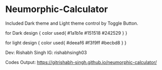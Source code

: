 # Neumorphic-Calculator
Included Dark theme and Light theme control by Toggle Button.

for Dark design {
  color used{
    #1a1b1e
    #151518
    #242529
    }
}

for light design {
  color used{
    #deeaf6
    #f3f9ff
    #becbd8
  }
}

Dev: Rishabh Singh
IG: rishabhsingh03 

Codes Output: https://gitrishabh-singh.github.io/neumorphic-calculator/


